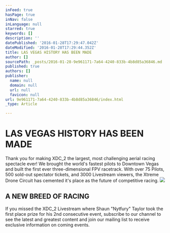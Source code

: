 ```yaml
---
inFeed: true
hasPage: true
inNav: false
inLanguage: null
starred: true
keywords: []
description: ''
datePublished: '2016-01-28T17:29:47.042Z'
dateModified: '2016-01-28T17:29:44.352Z'
title: LAS VEGAS HISTORY HAS BEEN MADE
author: []
sourcePath: _posts/2016-01-28-9e961171-7a64-4240-833b-4b8d85a36846.md
published: true
authors: []
publisher:
  name: null
  domain: null
  url: null
  favicon: null
url: 9e961171-7a64-4240-833b-4b8d85a36846/index.html
_type: Article

---
```

# LAS VEGAS HISTORY HAS BEEN MADE

Thank you for making XDC\_2 the largest, most challenging aerial racing spectacle ever! We brought the world's fastest pilots to Downtown Vegas and built the first ever three-dimensional FPV racetrack. With over 75 Pilots, 500 sold-out spectator tickets, and 3000 Livestream viewers, the Xtreme Drone Circuit has cemented it's place as the future of competitive racing.
![](https://the-grid-user-content.s3-us-west-2.amazonaws.com/e587ebb6-fc2d-445a-937b-ab9e9f6a7008.jpg)

## A NEW BREED OF RACING

If you missed the XDC\_2 Livestream where Shaun "Nytfury" Taylor took the first place prize for his 2nd consecutive event, subscribe to our channel to see the latest and greatest content and join our mailing list to receive exclusive information on coming events.